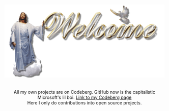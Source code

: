 <div align="center">
  <img src="https://github.com/psverborum/psverborum/blob/main/sg7bdf6aaizc40kb.D.0.welcome.gif?raw=true" style="max-width: 100%;" alt="WELL CUM!" />
  <br />
  <br />
  <br />
  All my own projects are on Codeberg. GitHub now is the capitalistic Microsoft's lil boi. <a href="https://codeberg.org/verborum">Link to my Codeberg page</a>
  <br />
  Here I only do contributions into open source projects.
</div>
